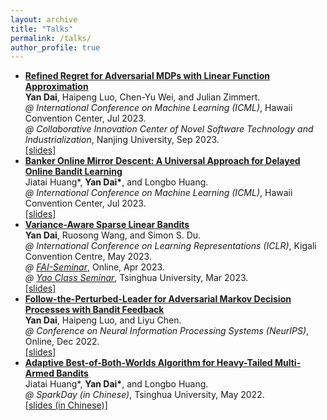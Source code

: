 ```yaml
---
layout: archive
title: "Talks"
permalink: /talks/
author_profile: true
---
```


* **[Refined Regret for Adversarial MDPs with Linear Function Approximation](https://arxiv.org/abs/2301.12942)**  
  **Yan Dai**, Haipeng Luo, Chen-Yu Wei, and Julian Zimmert.  
  *@ International Conference on Machine Learning (ICML)*, Hawaii Convention Center, Jul 2023.  
  *@ Collaborative Innovation Center of Novel Software Technology and Industrialization*, Nanjing University, Sep 2023.  
  [\[slides\]](/files/slides_ICML2023_Linear_AMDP.pdf)
* **[Banker Online Mirror Descent: A Universal Approach for Delayed Online Bandit Learning](https://arxiv.org/abs/2301.10500)**  
  Jiatai Huang\*, **Yan Dai\***, and Longbo Huang.  
  *@ International Conference on Machine Learning (ICML)*, Hawaii Convention Center, Jul 2023.  
  [\[slides\]](/files/slides_ICML2023_Banker_OMD.pdf)
* **[Variance-Aware Sparse Linear Bandits](https://arxiv.org/abs/2205.13450)**  
  **Yan Dai**, Ruosong Wang, and Simon S. Du.  
  *@ International Conference on Learning Representations (ICLR)*, Kigali Convention Centre, May 2023.  
  *@ [FAI-Seminar](https://www.tengjiaye.com/seminar.html)*, Online, Apr 2023.  
  *@ [Yao Class Seminar](https://group.iiis.tsinghua.edu.cn/~stu/seminar/)*, Tsinghua University, Mar 2023.  
  [\[slides\]](/files/slides_ICLR2023_Variance_Aware_Sparse_LinBandits.pdf)
* **[Follow-the-Perturbed-Leader for Adversarial Markov Decision Processes with Bandit Feedback](https://arxiv.org/abs/2205.13451)**  
  **Yan Dai**, Haipeng Luo, and Liyu Chen.  
  *@ Conference on Neural Information Processing Systems (NeurIPS)*, Online, Dec 2022.  
  [\[slides\]](/files/slides_NeurIPS2022_FTPL_for_AMDP.pdf)
* **[Adaptive Best-of-Both-Worlds Algorithm for Heavy-Tailed Multi-Armed Bandits](https://arxiv.org/abs/2201.11921)**  
  Jiatai Huang\*, **Yan Dai\***, and Longbo Huang.  
  *@ SparkDay (in Chinese)*, Tsinghua University, May 2022.  
  [\[slides (in Chinese)\]](/files/slides_ICML2022_BoBW_Heavy_Tail_MAB.pdf)